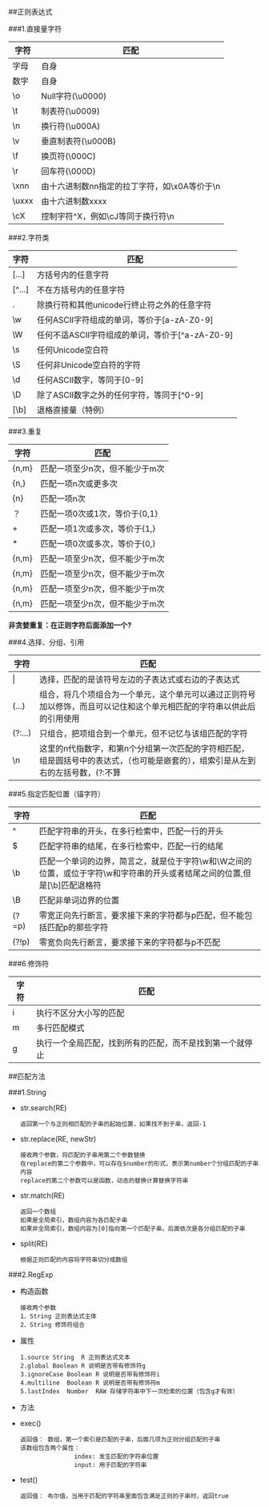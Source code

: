 ##正则表达式

###1.直接量字符

字符     |    匹配  
--------|--------
字母     |    自身
数字     |    自身
\o      |    Null字符(\u0000)
\t      |    制表符(\u0009)
\n      |    换行符(\u000A)
\v      |    垂直制表符(\u000B)
\f      |    换页符(\000C)
\r      |    回车符(\000D)
\xnn    |    由十六进制数nn指定的拉丁字符，如\x0A等价于\n
\uxxx   |    由十六进制数xxxx
\cX     |    控制字符^X，例如\cJ等同于换行符\n
###2.字符类

字符     |    匹配  
--------|--------
[...]   |    方括号内的任意字符
[^...]  |    不在方括号内的任意字符
.       |    除换行符和其他unicode行终止符之外的任意字符
\w      |    任何ASCII字符组成的单词，等价于[a-zA-Z0-9]
\W      |    任何不适ASCII字符组成的单词，等价于[^a-zA-Z0-9]
\s      |    任何Unicode空白符
\S      |    任何非Unicode空白符的字符
\d      |    任何ASCII数字，等同于[0-9]
\D      |    除了ASCII数字之外的任何字符，等同于[^0-9]
[\b]    |    退格直接量（特例）
###3.重复

字符     |    匹配  						
--------|---------------------------
{n,m}   |匹配一项至少n次，但不能少于m次  
{n,}    |匹配一项n次或更多次           
{n}     |匹配一项n次					   
？      |匹配一项0次或1次，等价于{0,1}  
+       |匹配一项1次或多次，等价于{1,}  
*       |匹配一项0次或多次，等价于{0,}  
{n,m}   |匹配一项至少n次，但不能少于m次  
{n,m}   |匹配一项至少n次，但不能少于m次  
{n,m}   |匹配一项至少n次，但不能少于m次  
{n,m}   |匹配一项至少n次，但不能少于m次

**非贪婪重复：在正则字符后面添加一个?**

###4.选择、分组、引用

字符     |    匹配  						
--------|---------------------------
\|      |选择，匹配的是该符号左边的子表达式或右边的子表达式  
(...)   |组合，将几个项组合为一个单元，这个单元可以通过正则符号加以修饰，而且可以记住和这个单元相匹配的字符串以供此后的引用使用
(?:...) |只组合，把项组合到一个单元，但不记忆与该组匹配的字符
\n      |这里的n代指数字，和第n个分组第一次匹配的字符相匹配，组是圆括号中的表达式，（也可能是嵌套的），组索引是从左到右的左括号数，(?:不算

###5.指定匹配位置（锚字符）

字符     |    匹配  						
--------|---------------------------
^       |匹配字符串的开头，在多行检索中，匹配一行的开头
$       |匹配字符串的结尾，在多行检索中，匹配一行的结尾
\b      |匹配一个单词的边界，简言之，就是位于字符\w和\W之间的位置，或位于字符\w和字符串的开头或者结尾之间的位置,但是[\b]匹配退格符
\B      |匹配非单词边界的位置
(?=p)   |零宽正向先行断言，要求接下来的字符都与p匹配，但不能包括匹配p的那些字符
(?!p)   |零宽负向先行断言，要求接下来的字符都与p不匹配

###6.修饰符

字符     |    匹配  						
--------|---------------------------
i       |执行不区分大小写的匹配
m       |多行匹配模式
g       |执行一个全局匹配，找到所有的匹配，而不是找到第一个就停止

##匹配方法

###1.String

- str.search(RE)

	```
	返回第一个与正则相匹配的子串的起始位置，如果找不到子串，返回-1
	```
- str.replace(RE, newStr)
	
	```
	接收两个参数，将匹配的子串用第二个参数替换
	在replace的第二个参数中，可以存在$number的形式，表示第number个分组匹配的子串内容
	replace的第二个参数可以是函数，动态的替换计算替换字符串
	```
- str.match(RE)

	```
	返回一个数组
	如果是全局索引，数组内容为各匹配子串
	如果非全局索引，数组内容为[0]指向第一个匹配子串，后面依次是各分组匹配的子串
	```
- split(RE)

	```
	根据正则匹配的内容将字符串切分成数组
	```
###2.RegExp

- 构造函数

	```
	接收两个参数
	1、String 正则表达式主体
	2、String 修饰符组合
	```

- 属性
	
	```
	1.source String  R 正则表达式文本
	2.global Boolean R 说明是否带有修饰符g
	3.ignoreCase Boolean R 说明是否带有修饰符i
	4.multiline  Boolean R 说明是否带有修饰符m
	5.lastIndex  Number  RAW 存储字符串中下一次检索的位置（包含g才有效）
	```	
	
- 方法
 - exec() 
 
	 ```
	 返回值： 数组，第一个索引是匹配的子串，后面几项为正则分组匹配的子串
	 该数组包含两个属性：
	 				index: 发生匹配的字符串位置
	 				input: 用于匹配的字符串
	 ```
 - test()
 
	 ```
	 返回值： 布尔值，当用于匹配的字符串里面包含满足正则的子串时，返回true
	 ```



